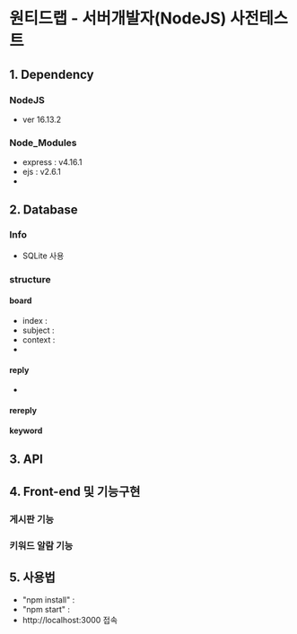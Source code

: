 # 원티드랩 - 서버개발자(NodeJS) 사전테스트
## 1. Dependency
### NodeJS
- ver 16.13.2
### Node_Modules
- express : v4.16.1
- ejs : v2.6.1
- 
## 2. Database
### Info
- SQLite 사용
### structure
#### board
- index :
- subject :
- context :
- 
#### reply
- 
#### rereply
#### keyword

## 3. API

## 4. Front-end 및 기능구현
### 게시판 기능
### 키워드 알람 기능

## 5. 사용법
- "npm install" : 
- "npm start" :
- http://localhost:3000 접속